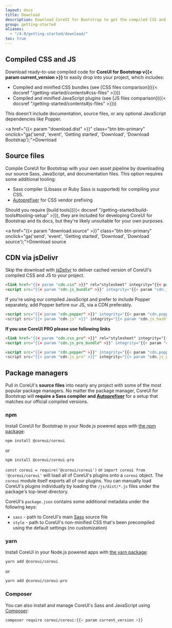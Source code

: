 ```yaml
---
layout: docs
title: Download
description: Download CoreUI for Bootstrap to get the compiled CSS and JavaScript, source code, or include it with your favorite package managers like npm, RubyGems, and more.
group: getting-started
aliases:
  - "/4.0/getting-started/download/"
toc: true
---
```


## Compiled CSS and JS

Download ready-to-use compiled code for **CoreUI for Bootstrap v{{< param current_version >}}** to easily drop into your project, which includes:

- Compiled and minified CSS bundles (see [CSS files comparison]({{< docsref "/getting-started/contents#css-files" >}}))
- Compiled and minified JavaScript plugins (see [JS files comparison]({{< docsref "/getting-started/contents#js-files" >}}))

This doesn't include documentation, source files, or any optional JavaScript dependencies like Popper.

<a href="{{< param "download.dist" >}}" class="btn btn-primary" onclick="ga('send', 'event', 'Getting started', 'Download', 'Download Bootstrap');">Download</a>

## Source files

Compile CoreUI for Bootstrap with your own asset pipeline by downloading our source Sass, JavaScript, and documentation files. This option requires some additional tooling:

- Sass compiler (Libsass or Ruby Sass is supported) for compiling your CSS.
- [Autoprefixer](https://github.com/postcss/autoprefixer) for CSS vendor prefixing

Should you require [build tools]({{< docsref "/getting-started/build-tools#tooling-setup" >}}), they are included for developing CoreUI for Bootstrap and its docs, but they're likely unsuitable for your own purposes.

<a href="{{< param "download.source" >}}" class="btn btn-primary" onclick="ga('send', 'event', 'Getting started', 'Download', 'Download source');">Download source</a>

## CDN via jsDelivr

Skip the download with [jsDelivr](https://www.jsdelivr.com/) to deliver cached version of CoreUI's compiled CSS and JS to your project.

```html
<link href="{{< param "cdn.css" >}}" rel="stylesheet" integrity="{{< param "cdn.css_hash" >}}" crossorigin="anonymous">
<script src="{{< param "cdn.js_bundle" >}}" integrity="{{< param "cdn.js_bundle_hash" >}}" crossorigin="anonymous"></script>
```

If you're using our compiled JavaScript and prefer to include Popper separately, add Popper before our JS, via a CDN preferably.

```html
<script src="{{< param "cdn.popper" >}}" integrity="{{< param "cdn.popper_hash" >}}" crossorigin="anonymous"></script>
<script src="{{< param "cdn.js" >}}" integrity="{{< param "cdn.js_hash" >}}" crossorigin="anonymous"></script>
```

**If you use CoreUI PRO please use following links**

```html
<link href="{{< param "cdn.css_pro" >}}" rel="stylesheet" integrity="{{< param "cdn.css_pro_hash" >}}" crossorigin="anonymous">
<script src="{{< param "cdn.js_pro_bundle" >}}" integrity="{{< param "cdn.js_pro_bundle_hash" >}}" crossorigin="anonymous"></script>
```

```html
<script src="{{< param "cdn.popper" >}}" integrity="{{< param "cdn.popper_hash" >}}" crossorigin="anonymous"></script>
<script src="{{< param "cdn.js_pro" >}}" integrity="{{< param "cdn.js_pro_hash" >}}" crossorigin="anonymous"></script>
```

## Package managers

Pull in CoreUI's **source files** into nearly any project with some of the most popular package managers. No matter the package manager, CoreUI for Bootstrap will **require a Sass compiler and [Autoprefixer](https://github.com/postcss/autoprefixer)** for a setup that matches our official compiled versions.

### npm

Install CoreUI for Bootstrap in your Node.js powered apps with [the npm package](https://www.npmjs.com/package/@coreui/coreui):

```sh
npm install @coreui/coreui
```

or

```sh
npm install @coreui/coreui-pro
```


`const coreui = require('@coreui/coreui')` or `import coreui from '@coreui/coreui'` will load all of CoreUI's plugins onto a `coreui` object.
The `coreui` module itself exports all of our plugins. You can manually load CoreUI's plugins individually by loading the `/js/dist/*.js` files under the package's top-level directory.

CoreUI's `package.json` contains some additional metadata under the following keys:

- `sass` - path to CoreUI's main [Sass](https://sass-lang.com/) source file
- `style` - path to CoreUI's non-minified CSS that's been precompiled using the default settings (no customization)

### yarn

Install CoreUI in your Node.js powered apps with [the yarn package](https://yarnpkg.com/en/package/@coreui/coreui):

```sh
yarn add @coreui/coreui
```

or

```sh
yarn add @coreui/coreui-pro
```
### Composer

You can also install and manage CoreUI's Sass and JavaScript using [Composer](https://getcomposer.org/):

```sh
composer require coreui/coreui:{{< param current_version >}}
```

